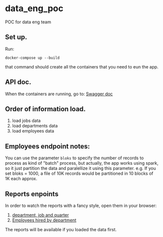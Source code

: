 # data_eng_poc
POC for data eng team

## Set up.
Run:
```
docker-compose up --build
```
that command should create all the containers that you need to eun the app.

## API doc.
When the containers are running, go to:
[Swagger doc](http://localhost:8000/docs)

## Order of information load.
1. load jobs data
2. load departments data
3. load employees data

## Employees endpoint notes:
You can use the parameter `bloks` to specify the number of records to process as kind of "batch" process, but actually, the app works using spark, so it just partition the data and paralellize it using this parameter. e.g. If you set bloks = 1000, a file of 10K records would be partitioned in 10 blocks of 1K each approx.

## Reports enpoints
In order to watch the reports with a fancy style, open them in your browser:
1. [department, job and quarter](http://localhost:8000/employees_job_2021)
2. [Employees hired by department](http://localhost:8000/hired_by_department_2021)

The reports will be available if you loaded the data first.